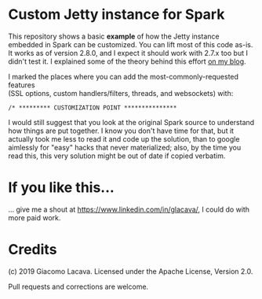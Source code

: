 Custom Jetty instance for Spark
=====================


This repository shows a basic __example__ of how the Jetty instance embedded in Spark can be customized.
You can lift most of this code as-is. It works as of version 2.8.0, and
I expect it should work with 2.7.x too but I didn't test it. I explained some of the theory behind this effort
[on my blog](http://blog.pythonaro.com/2019/02/how-to-customise-jetty-embedded-in.html).

I marked the places where you can add the most-commonly-requested features  
(SSL options, custom handlers/filters, threads, and websockets) with:

`/* ********* CUSTOMIZATION POINT ***************`

I would still suggest that you look at the original Spark source to understand how things are put together. 
I know you don't have time for that, but it actually took me less to read it and code up the solution, 
than to google aimlessly for "easy" hacks that never materialized; also, by the time you read this, this very solution 
might be out of date if copied verbatim.

If you like this...
======
... give me a shout at https://www.linkedin.com/in/glacava/, I could do with more paid work.


Credits
======
(c) 2019 Giacomo Lacava. Licensed under the Apache License, Version 2.0.

Pull requests and corrections are welcome.

